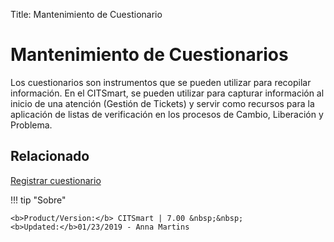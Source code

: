 Title: Mantenimiento de Cuestionario

# Mantenimiento de Cuestionarios

Los cuestionarios son instrumentos que se pueden utilizar para recopilar información. En el CITSmart, se pueden utilizar para capturar información al inicio de una atención (Gestión de Tickets) y servir como recursos para la aplicación de listas de verificación en los procesos de Cambio, Liberación y Problema.

## Relacionado

[Registrar cuestionario][1]

[1]:/es-es/citsmart-7/platform-administration/questionnaires/questionaires-management/register-questionnaire.html


!!! tip "Sobre"

    <b>Product/Version:</b> CITSmart | 7.00 &nbsp;&nbsp;
    <b>Updated:</b>01/23/2019 - Anna Martins  
	

	
